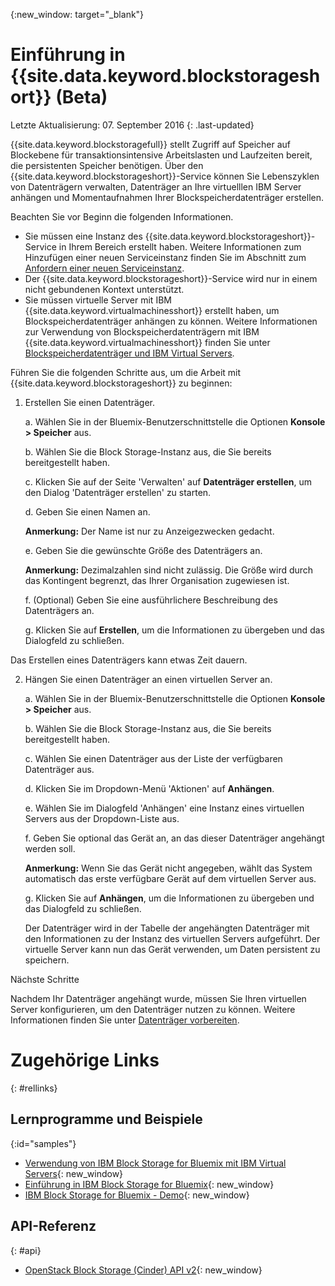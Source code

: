 {:new_window: target="_blank"} 

# Einführung in {{site.data.keyword.blockstorageshort}} (Beta)

Letzte Aktualisierung: 07. September 2016
{: .last-updated}

{{site.data.keyword.blockstoragefull}} stellt Zugriff auf Speicher auf Blockebene für transaktionsintensive Arbeitslasten und Laufzeiten bereit, die persistenten Speicher benötigen. Über den {{site.data.keyword.blockstorageshort}}-Service können Sie Lebenszyklen von Datenträgern verwalten, Datenträger an Ihre virtuelllen IBM Server anhängen und Momentaufnahmen Ihrer Blockspeicherdatenträger erstellen.

Beachten Sie vor Beginn die folgenden Informationen.

* Sie müssen eine Instanz des {{site.data.keyword.blockstorageshort}}-Service in Ihrem Bereich erstellt haben. Weitere Informationen zum Hinzufügen einer neuen Serviceinstanz finden Sie im Abschnitt zum [Anfordern einer neuen Serviceinstanz](../../services/reqnsi.html#req_instance).
* Der {{site.data.keyword.blockstorageshort}}-Service wird nur in einem nicht gebundenen Kontext unterstützt. 
* Sie müssen virtuelle Server mit IBM {{site.data.keyword.virtualmachinesshort}} erstellt haben, um Blockspeicherdatenträger anhängen zu können. Weitere Informationen zur Verwendung von Blockspeicherdatenträgern mit IBM {{site.data.keyword.virtualmachinesshort}} finden Sie unter [Blockspeicherdatenträger und IBM Virtual Servers](../../virtualmachines/vm_create.html#storage_BS). 

Führen Sie die folgenden Schritte aus, um die Arbeit mit {{site.data.keyword.blockstorageshort}} zu beginnen:

1. Erstellen Sie einen Datenträger.
   
   a. Wählen Sie in der Bluemix-Benutzerschnittstelle die Optionen **Konsole > Speicher** aus.

   b. Wählen Sie die Block Storage-Instanz aus, die Sie bereits bereitgestellt haben.

   c. Klicken Sie auf der Seite 'Verwalten' auf **Datenträger erstellen**, um den Dialog 'Datenträger erstellen' zu starten.

   d.	Geben Sie einen Namen an. 
   
      **Anmerkung:** Der Name ist nur zu Anzeigezwecken gedacht.
   
   e.	Geben Sie die gewünschte Größe des Datenträgers an.  
   
      **Anmerkung:** Dezimalzahlen sind nicht zulässig. Die Größe wird durch das Kontingent begrenzt, das Ihrer Organisation zugewiesen ist.
   
   f.	(Optional) Geben Sie eine ausführlichere Beschreibung des Datenträgers an.
   
   g.	Klicken Sie auf **Erstellen**, um die Informationen zu übergeben und das Dialogfeld zu schließen.

  Das Erstellen eines Datenträgers kann etwas Zeit dauern.

2. Hängen Sie einen Datenträger an einen virtuellen Server an.

   a. Wählen Sie in der Bluemix-Benutzerschnittstelle die Optionen **Konsole > Speicher** aus.

   b. Wählen Sie die Block Storage-Instanz aus, die Sie bereits bereitgestellt haben.

   c. Wählen Sie einen Datenträger aus der Liste der verfügbaren Datenträger aus. 
   
   d. Klicken Sie im Dropdown-Menü 'Aktionen' auf **Anhängen**.
   
   e.	Wählen Sie im Dialogfeld 'Anhängen' eine Instanz eines virtuellen Servers aus der Dropdown-Liste aus. 
   
   f.	Geben Sie optional das Gerät an, an das dieser Datenträger angehängt werden soll. 
   
      **Anmerkung:** Wenn Sie das Gerät nicht angegeben, wählt das System automatisch das erste verfügbare Gerät auf dem virtuellen Server aus.
   
   g.	Klicken Sie auf **Anhängen**, um die Informationen zu übergeben und das Dialogfeld zu schließen. 
   
   Der Datenträger wird in der Tabelle der angehängten Datenträger mit den Informationen zu der Instanz des virtuellen Servers aufgeführt. Der virtuelle Server kann nun das Gerät verwenden, um Daten persistent zu speichern. 
 
Nächste Schritte

Nachdem Ihr Datenträger angehängt wurde, müssen Sie Ihren virtuellen Server konfigurieren, um den Datenträger nutzen zu können. Weitere Informationen finden Sie unter [Datenträger vorbereiten](../BlockStorage/blockstorage_preparingvolume.html).

# Zugehörige Links
{: #rellinks}

## Lernprogramme und Beispiele
{:id="samples"}

* [Verwendung von IBM Block Storage for Bluemix mit IBM Virtual Servers](https://developer.ibm.com/bluemix/2016/02/24/use-block-storage-for-bluemix-with-virtual-servers/){: new_window}
* [Einführung in IBM Block Storage for Bluemix](https://developer.ibm.com/bluemix/2016/02/15/getting-started-with-block-storage/){: new_window}
* [IBM Block Storage for Bluemix - Demo](https://www.youtube.com/watch?v=3gCIHYKU1rE&list=PLzpeuWUENMK2d3L5qCITo2GQEt-7r0oqm&index=45){: new_window}

## API-Referenz
{: #api}
* [OpenStack Block Storage (Cinder) API v2](http://developer.openstack.org/api-ref-blockstorage-v2.html){: new_window}

